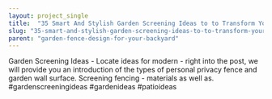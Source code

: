 ```yaml
---
layout: project_single
title:  "35 Smart And Stylish Garden Screening Ideas to to Transform Your Garden"
slug: "35-smart-and-stylish-garden-screening-ideas-to-to-transform-your-garden"
parent: "garden-fence-design-for-your-backyard"
---
```

Garden Screening Ideas - Locate ideas for modern - right into the post, we will provide you an introduction of the types of personal privacy fence and garden wall surface. Screening fencing - materials as well as. #gardenscreeningideas #gardenideas #patioideas